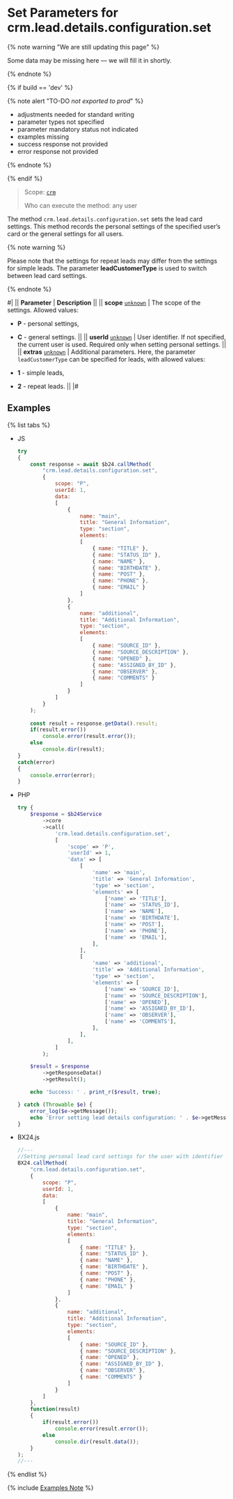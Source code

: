 # Set Parameters for crm.lead.details.configuration.set

{% note warning "We are still updating this page" %}

Some data may be missing here — we will fill it in shortly.

{% endnote %}

{% if build == 'dev' %}

{% note alert "TO-DO _not exported to prod_" %}

- adjustments needed for standard writing
- parameter types not specified
- parameter mandatory status not indicated
- examples missing
- success response not provided
- error response not provided

{% endnote %}

{% endif %}

> Scope: [`crm`](../../../scopes/permissions.md)
>
> Who can execute the method: any user

The method `crm.lead.details.configuration.set` sets the lead card settings. This method records the personal settings of the specified user’s card or the general settings for all users.

{% note warning %}

Please note that the settings for repeat leads may differ from the settings for simple leads. The parameter **leadCustomerType** is used to switch between lead card settings.

{% endnote %}

#|
|| **Parameter** | **Description** ||
|| **scope**
[`unknown`](../../../data-types.md) | The scope of the settings. Allowed values:

- **P** - personal settings,
- **C** - general settings.
 ||
|| **userId**
[`unknown`](../../../data-types.md) | User identifier. If not specified, the current user is used. Required only when setting personal settings. ||
|| **extras**
[`unknown`](../../../data-types.md) | Additional parameters. Here, the parameter `leadCustomerType` can be specified for leads, with allowed values:

- **1** - simple leads,
- **2** - repeat leads.
 ||
|#

## Examples

{% list tabs %}

- JS


    ```js
    try
    {
    	const response = await $b24.callMethod(
    		"crm.lead.details.configuration.set",
    		{
    			scope: "P",
    			userId: 1,
    			data:
    			[
    				{
    					name: "main",
    					title: "General Information",
    					type: "section",
    					elements:
    					[
    						{ name: "TITLE" },
    						{ name: "STATUS_ID" },
    						{ name: "NAME" },
    						{ name: "BIRTHDATE" },
    						{ name: "POST" },
    						{ name: "PHONE" },
    						{ name: "EMAIL" }
    					]
    				},
    				{
    					name: "additional",
    					title: "Additional Information",
    					type: "section",
    					elements:
    					[
    						{ name: "SOURCE_ID" },
    						{ name: "SOURCE_DESCRIPTION" },
    						{ name: "OPENED" },
    						{ name: "ASSIGNED_BY_ID" },
    						{ name: "OBSERVER" },
    						{ name: "COMMENTS" }
    					]
    				}
    			]
    		}
    	);
    	
    	const result = response.getData().result;
    	if(result.error())
    		console.error(result.error());
    	else
    		console.dir(result);
    }
    catch(error)
    {
    	console.error(error);
    }
    ```

- PHP


    ```php
    try {
        $response = $b24Service
            ->core
            ->call(
                'crm.lead.details.configuration.set',
                [
                    'scope' => 'P',
                    'userId' => 1,
                    'data' => [
                        [
                            'name' => 'main',
                            'title' => 'General Information',
                            'type' => 'section',
                            'elements' => [
                                ['name' => 'TITLE'],
                                ['name' => 'STATUS_ID'],
                                ['name' => 'NAME'],
                                ['name' => 'BIRTHDATE'],
                                ['name' => 'POST'],
                                ['name' => 'PHONE'],
                                ['name' => 'EMAIL'],
                            ],
                        ],
                        [
                            'name' => 'additional',
                            'title' => 'Additional Information',
                            'type' => 'section',
                            'elements' => [
                                ['name' => 'SOURCE_ID'],
                                ['name' => 'SOURCE_DESCRIPTION'],
                                ['name' => 'OPENED'],
                                ['name' => 'ASSIGNED_BY_ID'],
                                ['name' => 'OBSERVER'],
                                ['name' => 'COMMENTS'],
                            ],
                        ],
                    ],
                ]
            );
    
        $result = $response
            ->getResponseData()
            ->getResult();
    
        echo 'Success: ' . print_r($result, true);
    
    } catch (Throwable $e) {
        error_log($e->getMessage());
        echo 'Error setting lead details configuration: ' . $e->getMessage();
    }
    ```

- BX24.js

    ```js
    //---
    //Setting personal lead card settings for the user with identifier 1.
    BX24.callMethod(
        "crm.lead.details.configuration.set",
        {
            scope: "P",
            userId: 1,
            data:
            [
                {
                    name: "main",
                    title: "General Information",
                    type: "section",
                    elements:
                    [
                        { name: "TITLE" },
                        { name: "STATUS_ID" },
                        { name: "NAME" },
                        { name: "BIRTHDATE" },
                        { name: "POST" },
                        { name: "PHONE" },
                        { name: "EMAIL" }
                    ]
                },
                {
                    name: "additional",
                    title: "Additional Information",
                    type: "section",
                    elements:
                    [
                        { name: "SOURCE_ID" },
                        { name: "SOURCE_DESCRIPTION" },
                        { name: "OPENED" },
                        { name: "ASSIGNED_BY_ID" },
                        { name: "OBSERVER" },
                        { name: "COMMENTS" }
                    ]
                }
            ]
        },
        function(result)
        {
            if(result.error())
                console.error(result.error());
            else
                console.dir(result.data());
        }
    );
    //---
    ```

{% endlist %}

{% include [Examples Note](../../../../_includes/examples.md) %}